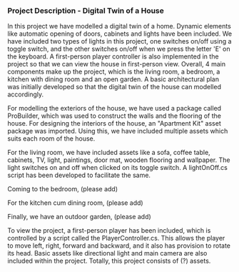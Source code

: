 ### Project Description - Digital Twin of a House
In this project we have modelled a digital twin of a home. Dynamic elements like automatic opening of doors, cabinets and lights have been included. We have included two types of lights in this project, one switches on/off using a toggle switch, and the other switches on/off when we press the letter 'E' on the keyboard. A first-person player controller is also implemented in the project so that we can view the house in first-person view. Overall, 4 main components make up the project, which is the living room, a bedroom, a kitchen with dining room and an open garden. A basic architectural plan was initially developed so that the digital twin of the house can modelled accordingly.

For modelling the exteriors of the house, we have used a package called ProBuilder, which was used to construct the walls and the flooring of the house.
For designing the interiors of the house, an "Apartment Kit" asset package was imported. Using this, we have included multiple assets which suits each room of the house.

For the living room, we have included assets like a sofa, coffee table, cabinets, TV, light, paintings, door mat, wooden flooring and wallpaper. The light switches on and off when clicked on its toggle switch. A lightOnOff.cs script has been developed to facilitate the same. 

Coming to the bedroom, (please add)

For the kitchen cum dining room, (please add)

Finally, we have an outdoor garden, (please add)

To view the project, a first-person player has been included, which is controlled by a script called the PlayerController.cs. This allows the player to move left, right, forward and backward, and it also has provision to rotate its head. Basic assets like directional light and main camera are also included within the project. Totally, this project consists of (?) assets.
